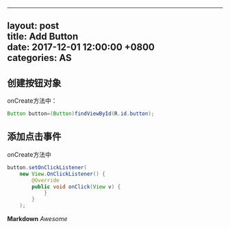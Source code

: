 
---  
layout: post  
title: Add Button  
date: 2017-12-01 12:00:00 +0800  
categories: AS  
---  

## 创建按钮对象

onCreate方法中：  
```JAVA
Button button=(Button)findViewById(R.id.button);
```

## 添加点击事件

onCreate方法中
```JAVA
button.setOnClickListener(
	new View.OnClickListener() {    
		@Override    
		public void onClick(View v) {    
			}
		}
	);
```

**Markdown**
*Awesome*
